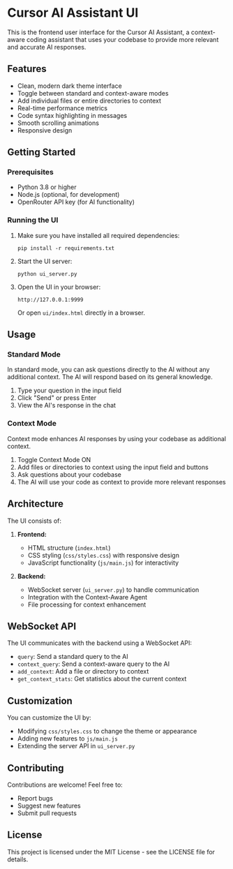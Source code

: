 # Cursor AI Assistant UI

This is the frontend user interface for the Cursor AI Assistant, a context-aware coding assistant that uses your codebase to provide more relevant and accurate AI responses.

## Features

- Clean, modern dark theme interface
- Toggle between standard and context-aware modes
- Add individual files or entire directories to context
- Real-time performance metrics
- Code syntax highlighting in messages
- Smooth scrolling animations
- Responsive design

## Getting Started

### Prerequisites

- Python 3.8 or higher
- Node.js (optional, for development)
- OpenRouter API key (for AI functionality)

### Running the UI

1. Make sure you have installed all required dependencies:
   ```
   pip install -r requirements.txt
   ```

2. Start the UI server:
   ```
   python ui_server.py
   ```

3. Open the UI in your browser:
   ```
   http://127.0.0.1:9999
   ```
   Or open `ui/index.html` directly in a browser.

## Usage

### Standard Mode

In standard mode, you can ask questions directly to the AI without any additional context. The AI will respond based on its general knowledge.

1. Type your question in the input field
2. Click "Send" or press Enter
3. View the AI's response in the chat

### Context Mode

Context mode enhances AI responses by using your codebase as additional context.

1. Toggle Context Mode ON
2. Add files or directories to context using the input field and buttons
3. Ask questions about your codebase
4. The AI will use your code as context to provide more relevant responses

## Architecture

The UI consists of:

1. **Frontend:**
   - HTML structure (`index.html`)
   - CSS styling (`css/styles.css`) with responsive design
   - JavaScript functionality (`js/main.js`) for interactivity

2. **Backend:**
   - WebSocket server (`ui_server.py`) to handle communication
   - Integration with the Context-Aware Agent
   - File processing for context enhancement

## WebSocket API

The UI communicates with the backend using a WebSocket API:

- `query`: Send a standard query to the AI
- `context_query`: Send a context-aware query to the AI
- `add_context`: Add a file or directory to context
- `get_context_stats`: Get statistics about the current context

## Customization

You can customize the UI by:

- Modifying `css/styles.css` to change the theme or appearance
- Adding new features to `js/main.js`
- Extending the server API in `ui_server.py`

## Contributing

Contributions are welcome! Feel free to:

- Report bugs
- Suggest new features
- Submit pull requests

## License

This project is licensed under the MIT License - see the LICENSE file for details. 